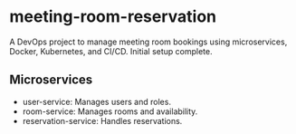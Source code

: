 # meeting-room-reservation
A DevOps project to manage meeting room bookings using microservices, Docker, Kubernetes, and CI/CD.
Initial setup complete.
## Microservices
- user-service: Manages users and roles.
- room-service: Manages rooms and availability.
- reservation-service: Handles reservations.
